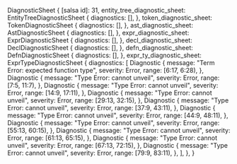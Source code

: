 DiagnosticSheet {
    [salsa id]: 31,
    entity_tree_diagnostic_sheet: EntityTreeDiagnosticSheet {
        diagnostics: [],
    },
    token_diagnostic_sheet: TokenDiagnosticSheet {
        diagnostics: [],
    },
    ast_diagnostic_sheet: AstDiagnosticSheet {
        diagnostics: [],
    },
    expr_diagnostic_sheet: ExprDiagnosticSheet {
        diagnostics: [],
    },
    decl_diagnostic_sheet: DeclDiagnosticSheet {
        diagnostics: [],
    },
    defn_diagnostic_sheet: DefnDiagnosticSheet {
        diagnostics: [],
    },
    expr_ty_diagnostic_sheet: ExprTypeDiagnosticSheet {
        diagnostics: [
            Diagnostic {
                message: "Term Error: expected function type",
                severity: Error,
                range: [6:17, 6:28),
            },
            Diagnostic {
                message: "Type Error: cannot unveil",
                severity: Error,
                range: [7:5, 11:7),
            },
            Diagnostic {
                message: "Type Error: cannot unveil",
                severity: Error,
                range: [14:9, 17:11),
            },
            Diagnostic {
                message: "Type Error: cannot unveil",
                severity: Error,
                range: [29:13, 32:15),
            },
            Diagnostic {
                message: "Type Error: cannot unveil",
                severity: Error,
                range: [37:9, 43:11),
            },
            Diagnostic {
                message: "Type Error: cannot unveil",
                severity: Error,
                range: [44:9, 48:11),
            },
            Diagnostic {
                message: "Type Error: cannot unveil",
                severity: Error,
                range: [55:13, 60:15),
            },
            Diagnostic {
                message: "Type Error: cannot unveil",
                severity: Error,
                range: [61:13, 65:15),
            },
            Diagnostic {
                message: "Type Error: cannot unveil",
                severity: Error,
                range: [67:13, 72:15),
            },
            Diagnostic {
                message: "Type Error: cannot unveil",
                severity: Error,
                range: [79:9, 83:11),
            },
        ],
    },
}